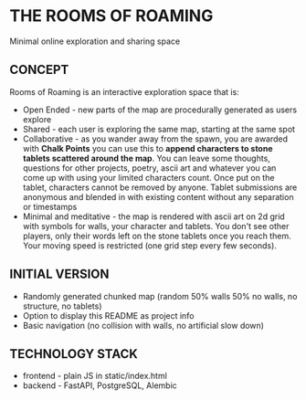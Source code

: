 # THE ROOMS OF ROAMING
Minimal online exploration and sharing space

## CONCEPT
Rooms of Roaming is an interactive exploration space that is:
* Open Ended - new parts of the map are procedurally generated as users explore
* Shared - each user is exploring the same map, starting at the same spot
* Collaborative - as you wander away from the spawn, you are awarded with **Chalk Points** you can use this to **append characters to stone tablets scattered around the map**. You can leave some thoughts, questions for other projects, poetry, ascii art and whatever you can come up with using your limited characters count. Once put on the tablet, characters cannot be removed by anyone. Tablet submissions are anonymous and blended in with existing content without any separation or timestamps
* Minimal and meditative - the map is rendered with ascii art on 2d grid with symbols for walls, your character and tablets. You don't see other players, only their words left on the stone tablets once you reach them. Your moving speed is restricted (one grid step every few seconds).

## INITIAL VERSION
* Randomly generated chunked map (random 50% walls 50% no walls, no structure, no tablets)
* Option to display this README as project info
* Basic navigation (no collision with walls, no artificial slow down)

## TECHNOLOGY STACK
* frontend - plain JS in static/index.html
* backend - FastAPI, PostgreSQL, Alembic 